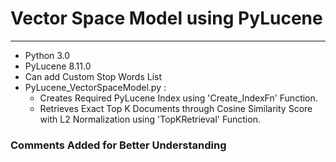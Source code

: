 # Vector Space Model using PyLucene
***

+ Python 3.0
+ PyLucene 8.11.0
+ Can add Custom Stop Words List
+ PyLucene_VectorSpaceModel.py : 
    - Creates Required PyLucene Index using 'Create_IndexFn' Function.
    - Retrieves Exact Top K Documents through Cosine Similarity Score with L2 Normalization using 'TopKRetrieval' Function.

### Comments Added for Better Understanding
